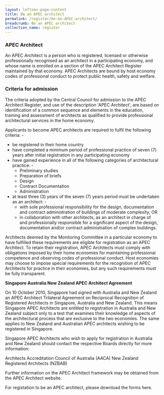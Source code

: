 ```yaml
---
layout: leftnav-page-content
title: Be an APEC architect
permalink: /register/be-an-APEC-architect/
breadcrumb: Be an APEC architect
collection_name: register
---
```


### **APEC Architect**

An APEC Architect is a person who is registered, licensed or otherwise professionally recognised as an architect in a participating economy, and whose name is enrolled on a section of the APEC Architect Register maintained by that economy. APEC Architects are bound by host economy codes of professional conduct to protect public health, safety and welfare.

### **Criteria for admission**

The criteria adopted by the Central Council for admission to the APEC Architect Register, and use of the description 'APEC Architect', are based on identification of a common sequence and elements in the education, training and assessment of architects as qualified to provide professional architectural services in the home economy.

Applicants to become APEC architects are required to fulfil the following criteria: -
* be registered in their home country
* have completed a minimum period of professional practice of seven (7) years after initial registration in any participating economy
* have gained experience in all of the following categories of architectural practice: -
	* Preliminary studies
	* Preparation of briefs
	* Design
	* Contract Documentation
	* Administration
* at least three (3) years of the seven (7) years period must be undertaken as an architect: -
	* with sole professional responsibility for the design, documentation and contract administration of buildings of moderate complexity, OR
	* in collaboration with other architects, as an architect in charge of and professionally responsible for a significant aspect of the design, documentation and/or contract administration of complex buildings.

Architects deemed by the Monitoring Committee in a particular economy to have fulfilled these requirements are eligible for registration as an APEC Architect. To retain their registration, APEC Architects must comply with obligations imposed by their home economies for maintaining professional competence and observing codes of professional conduct. Host economies may choose to impose special requirements for the recognition of APEC Architects for practice in their economies, but any such requirements must be fully transparent.

**Singapore Australia New Zealand APEC Architect Agreement**

On 10 October 2010, Singapore had signed with Australia and New Zealand an APEC Architect Trilateral Agreement on Reciprocal Recognition of Registered Architects in Singapore, Australia and New Zealand. This means Singapore APEC Architects are entitled to registration in Australia and New Zealand subject only to a test that examines their knowledge of aspects of the architectural process that are exclusive to the two economies. The same applies to New Zealand and Australian APEC architects wishing to be registered in Singapore. 

Singapore APEC Architects who wish to apply for registration in Australia and New Zealand should contact the respective Boards directly for more information:

Architects Accreditation Council of Australia (AACA)
New Zealand Registered Architects (NZBAB)

Further information on the APEC Architect framework may be obtained from the APEC Architect website.

For registation to be an APEC architect, please download the forms here.
